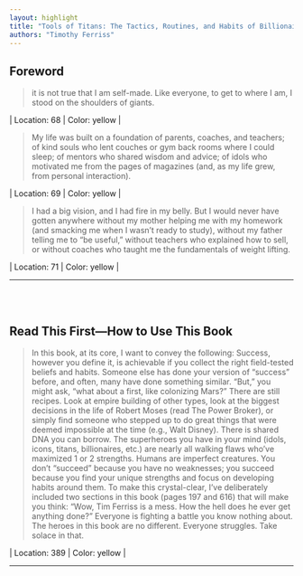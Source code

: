 ```yaml
---
layout: highlight
title: "Tools of Titans: The Tactics, Routines, and Habits of Billionaires, Icons, and World-Class Performers"
authors: "Timothy Ferriss"
---
```



## Foreword

 > it is not true that I am self-made. Like everyone, to get to where I am, I stood on the shoulders of giants.

| Location: 68 | 
 Color: yellow |
<br>

 > My life was built on a foundation of parents, coaches, and teachers; of kind souls who lent couches or gym back rooms where I could sleep; of mentors who shared wisdom and advice; of idols who motivated me from the pages of magazines (and, as my life grew, from personal interaction).

| Location: 69 | 
 Color: yellow |
<br>

 > I had a big vision, and I had fire in my belly. But I would never have gotten anywhere without my mother helping me with my homework (and smacking me when I wasn’t ready to study), without my father telling me to “be useful,” without teachers who explained how to sell, or without coaches who taught me the fundamentals of weight lifting.

| Location: 71 | 
 Color: yellow |
<br>

----------
<br><br>

## Read This First—How to Use This Book

 > In this book, at its core, I want to convey the following: Success, however you define it, is achievable if you collect the right field-tested beliefs and habits. Someone else has done your version of “success” before, and often, many have done something similar. “But,” you might ask, “what about a first, like colonizing Mars?” There are still recipes. Look at empire building of other types, look at the biggest decisions in the life of Robert Moses (read The Power Broker), or simply find someone who stepped up to do great things that were deemed impossible at the time (e.g., Walt Disney). There is shared DNA you can borrow. The superheroes you have in your mind (idols, icons, titans, billionaires, etc.) are nearly all walking flaws who’ve maximized 1 or 2 strengths. Humans are imperfect creatures. You don’t “succeed” because you have no weaknesses; you succeed because you find your unique strengths and focus on developing habits around them. To make this crystal-clear, I’ve deliberately included two sections in this book (pages 197 and 616) that will make you think: “Wow, Tim Ferriss is a mess. How the hell does he ever get anything done?” Everyone is fighting a battle you know nothing about. The heroes in this book are no different. Everyone struggles. Take solace in that.

| Location: 389 | 
 Color: yellow |
<br>

----------
<br><br>
